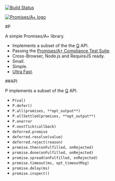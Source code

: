 [![Build Status](https://travis-ci.org/rkatic/p.png?branch=master)](https://travis-ci.org/rkatic/p)

<a href="http://promises-aplus.github.com/promises-spec">
    <img src="http://promises-aplus.github.com/promises-spec/assets/logo-small.png"
         alt="Promises/A+ logo" title="Promises/A+ 1.0 compliant" />
</a>

#P

A simple Promises/A+ library.

- Implements a subset of the the [Q](https://github.com/kriskowal/q) API.
- Passing the [Promises/A+ Compliance Test Suite](https://github.com/promises-aplus/promises-tests).
- Cross-Browser, Node.js and RequireJS ready.
- Small.
- Simple.
- [Ultra Fast](http://jsperf.com/wqfwewefewrw/3).

##API

P implements a subset of the [Q](https://github.com/kriskowal/q) API.

- `P(val)`
- `P.defer()`
- `P.all(promises, **opt_output**)`
- `P.allSettled(promises, **opt_output**)`
- `P.onerror`
- `P.nextTick(callback)`
- `deferred.promise`
- `deferred.resolve(value)`
- `deferred.reject(reason)`
- `promise.then(onFulfilled, onRejected)`
- `promise.done(onFulfilled, onRejected)`
- `promise.spread(onFulfilled, onRejected)`
- `promise.timeout(ms, opt_timeoutMsg)`
- `promise.delay(ms)`
- `promise.inspect()`
